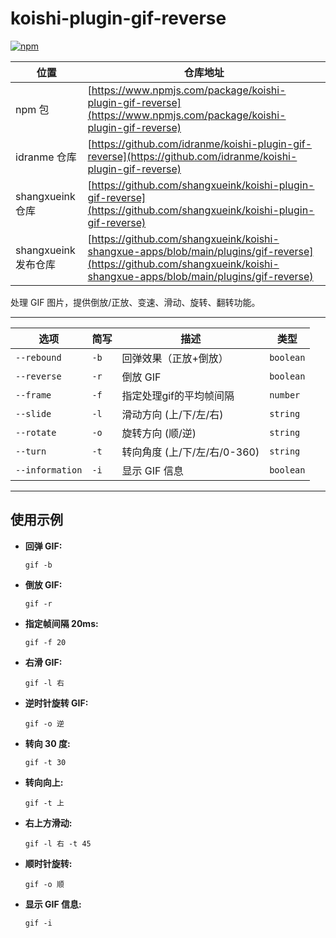 # koishi-plugin-gif-reverse
[![npm](https://img.shields.io/npm/v/koishi-plugin-gif-reverse?style=flat-square)](https://www.npmjs.com/package/koishi-plugin-gif-reverse)

| 位置                 | 仓库地址                                                                                                                                                               |
| -------------------- | ---------------------------------------------------------------------------------------------------------------------------------------------------------------------- |
| npm 包               | [https://www.npmjs.com/package/koishi-plugin-gif-reverse](https://www.npmjs.com/package/koishi-plugin-gif-reverse)                                                     |
| idranme 仓库         | [https://github.com/idranme/koishi-plugin-gif-reverse](https://github.com/idranme/koishi-plugin-gif-reverse)                                                           |
| shangxueink 仓库     | [https://github.com/shangxueink/koishi-plugin-gif-reverse](https://github.com/shangxueink/koishi-plugin-gif-reverse)                                                   |
| shangxueink 发布仓库 | [https://github.com/shangxueink/koishi-shangxue-apps/blob/main/plugins/gif-reverse](https://github.com/shangxueink/koishi-shangxue-apps/blob/main/plugins/gif-reverse) |


处理 GIF 图片，提供倒放/正放、变速、滑动、旋转、翻转功能。

---

<table>
<thead>
<tr>
<th>选项</th>
<th>简写</th>
<th>描述</th>
<th>类型</th>
</tr>
</thead>
<tbody>
<tr>
<td><code>--rebound</code></td>
<td><code>-b</code></td>
<td>回弹效果（正放+倒放）</td>
<td><code>boolean</code></td>
</tr>
<tr>
<td><code>--reverse</code></td>
<td><code>-r</code></td>
<td>倒放 GIF</td>
<td><code>boolean</code></td>
</tr>
<tr>
<td><code>--frame</code></td>
<td><code>-f</code></td>
<td>指定处理gif的平均帧间隔</td>
<td><code>number</code></td>
</tr>
<tr>
<td><code>--slide</code></td>
<td><code>-l</code></td>
<td>滑动方向 (上/下/左/右)</td>
<td><code>string</code></td>
</tr>
<tr>
<td><code>--rotate</code></td>
<td><code>-o</code></td>
<td>旋转方向 (顺/逆)</td>
<td><code>string</code></td>
</tr>
<tr>
<td><code>--turn</code></td>
<td><code>-t</code></td>
<td>转向角度 (上/下/左/右/0-360)</td>
<td><code>string</code></td>
</tr>
<tr>
<td><code>--information</code></td>
<td><code>-i</code></td>
<td>显示 GIF 信息</td>
<td><code>boolean</code></td>
</tr>
</tbody>
</table>

---

<h2>使用示例</h2>

<ul>
<li><strong>回弹 GIF:</strong>
<pre><code>gif -b</code></pre>
</li>
<li><strong>倒放 GIF:</strong>
<pre><code>gif -r</code></pre>
</li>
<li><strong>指定帧间隔 20ms:</strong>
<pre><code>gif -f 20</code></pre>
</li>
<li><strong>右滑 GIF:</strong>
<pre><code>gif -l 右</code></pre>
</li>
<li><strong>逆时针旋转 GIF:</strong>
<pre><code>gif -o 逆</code></pre>
</li>
<li><strong>转向 30 度:</strong>
<pre><code>gif -t 30</code></pre>
</li>
<li><strong>转向向上:</strong>
<pre><code>gif -t 上</code></pre>
</li>
<li><strong>右上方滑动:</strong>
<pre><code>gif -l 右 -t 45</code></pre>
</li>
<li><strong>顺时针旋转:</strong>
<pre><code>gif -o 顺</code></pre>
</li>
<li><strong>显示 GIF 信息:</strong>
<pre><code>gif -i</code></pre>
</li>
</ul>